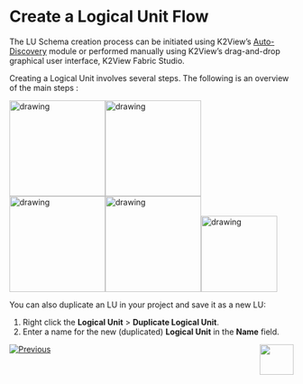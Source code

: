 # Create a Logical Unit Flow 

The LU Schema creation process can be initiated using K2View’s [Auto-Discovery](https://github.com/k2view-academy/K2View-Academy/blob/master/articles/03_logical_units/06_auto_discovery_wizard.md)  module or performed manually using K2View’s drag-and-drop graphical user interface, K2View Fabric Studio. 

Creating a Logical Unit involves several steps. The following is an overview of the main steps :


[<img src="https://github.com/k2view-academy/K2View-Academy/blob/master/articles/03_logical_units/images/Asset%2017ma.png" alt="drawing" width="170pxl"/>](https://github.com/k2view-academy/K2View-Academy/blob/master/articles/03_logical_units/05_create_a_new_LU_object.md)<img src="https://github.com/k2view-academy/K2View-Academy/blob/master/articles/03_logical_units/images/Asset%2016ma.png" alt="drawing" width="170pxl"/><img src="https://github.com/k2view-academy/K2View-Academy/blob/master/articles/03_logical_units/images/Asset%2015ma.png" alt="drawing" width="170pxl"/><img src="https://github.com/k2view-academy/K2View-Academy/blob/master/articles/03_logical_units/images/Asset%2014ma.png" alt="drawing" width="170pxl"/><img src="https://github.com/k2view-academy/K2View-Academy/blob/master/articles/03_logical_units/images/Asset%2013ma.png" alt="drawing" width="135pxl"/>

You can also duplicate an LU in your project and save it as a new LU:
1. Right click the **Logical Unit** > **Duplicate Logical Unit**.
1. Enter a name for the new (duplicated) **Logical Unit** in the **Name** field.  

[![Previous](https://github.com/k2view-academy/K2View-Academy/blob/master/articles/images/Previous.png)](https://github.com/k2view-academy/K2View-Academy/blob/master/articles/03_logical_units/01_LU_overview.md)[<img align="right" width="60" height="54" src="https://github.com/k2view-academy/K2View-Academy/blob/master/articles/images/Next.png">](https://github.com/k2view-academy/K2View-Academy/blob/master/articles/03_logical_units/03_LU_schema_window.md)
